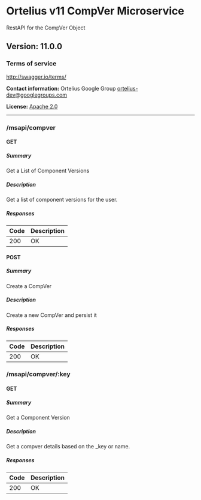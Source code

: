 # Ortelius v11 CompVer Microservice
RestAPI for the CompVer Object

## Version: 11.0.0

### Terms of service
<http://swagger.io/terms/>

**Contact information:**
Ortelius Google Group
ortelius-dev@googlegroups.com

**License:** [Apache 2.0](http://www.apache.org/licenses/LICENSE-2.0.html)

---
### /msapi/compver

#### GET
##### Summary

Get a List of Component Versions

##### Description

Get a list of component versions for the user.

##### Responses

| Code | Description |
|------|-------------|
| 200  | OK          |

#### POST
##### Summary

Create a CompVer

##### Description

Create a new CompVer and persist it

##### Responses

| Code | Description |
|------|-------------|
| 200  | OK          |

### /msapi/compver/:key

#### GET
##### Summary

Get a Component Version

##### Description

Get a compver details based on the _key or name.

##### Responses

| Code | Description |
|------|-------------|
| 200  | OK          |
